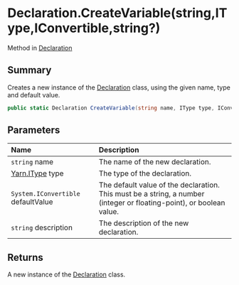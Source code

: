 # Declaration.CreateVariable(string,IType,IConvertible,string?)

Method in [Declaration](/docs/api/csharp/yarn.compiler.declaration.md)

## Summary


Creates a new instance of the  <a href="yarn.compiler.declaration.md">Declaration</a>  class,
using the given name, type and default value.


```csharp
public static Declaration CreateVariable(string name, IType type, IConvertible defaultValue, string? description = null)
```

## Parameters

|Name|Description|
|:---|:---|
|`string` name|The name of the new declaration.|
|[Yarn.IType](/docs/api/csharp/yarn.itype.md) type|The type of the declaration.|
|`System.IConvertible` defaultValue|The default value of the declaration. This must be a string, a number (integer or floating-point), or boolean value.|
|`string` description|The description of the new declaration.|

## Returns

A new instance of the  <a href="yarn.compiler.declaration.md">Declaration</a> 
class.

